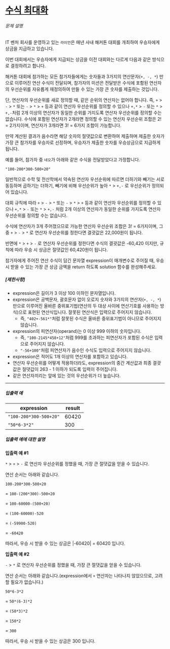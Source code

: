 # [수식 최대화](https://school.programmers.co.kr/learn/courses/30/lessons/67257)


###### 문제 설명


IT 벤처 회사를 운영하고 있는 `라이언`은 매년 사내 해커톤 대회를 개최하여 우승자에게 상금을 지급하고 있습니다.  

이번 대회에서는 우승자에게 지급되는 상금을 이전 대회와는 다르게 다음과 같은 방식으로 결정하려고 합니다.  

해커톤 대회에 참가하는 모든 참가자들에게는 숫자들과 3가지의 연산문자(`+, -, *`) 만으로 이루어진 연산 수식이 전달되며, 참가자의 미션은 전달받은 수식에 포함된 연산자의 우선순위를 자유롭게 재정의하여 만들 수 있는 가장 큰 숫자를 제출하는 것입니다.  

단, 연산자의 우선순위를 새로 정의할 때, 같은 순위의 연산자는 없어야 합니다. 즉, `+` \> `-` \> `*` 또는 `-` \> `*` \> `+` 등과 같이 연산자 우선순위를 정의할 수 있으나 `+,*` \> `-` 또는 `*` \> `+,-`처럼 2개 이상의 연산자가 동일한 순위를 가지도록 연산자 우선순위를 정의할 수는 없습니다. 수식에 포함된 연산자가 2개라면 정의할 수 있는 연산자 우선순위 조합은 2! \= 2가지이며, 연산자가 3개라면 3! \= 6가지 조합이 가능합니다.  

만약 계산된 결과가 음수라면 해당 숫자의 절댓값으로 변환하여 제출하며 제출한 숫자가 가장 큰 참가자를 우승자로 선정하며, 우승자가 제출한 숫자를 우승상금으로 지급하게 됩니다.


예를 들어, 참가자 중 `네오`가 아래와 같은 수식을 전달받았다고 가정합니다.


`"100-200*300-500+20"`


일반적으로 수학 및 전산학에서 약속된 연산자 우선순위에 따르면 더하기와 빼기는 서로 동등하며 곱하기는 더하기, 빼기에 비해 우선순위가 높아 `*` \> `+,-` 로 우선순위가 정의되어 있습니다.  

대회 규칙에 따라 `+` \> `-` \> `*` 또는 `-` \> `*` \> `+` 등과 같이 연산자 우선순위를 정의할 수 있으나 `+,*` \> `-` 또는 `*` \> `+,-` 처럼 2개 이상의 연산자가 동일한 순위를 가지도록 연산자 우선순위를 정의할 수는 없습니다.  

수식에 연산자가 3개 주어졌으므로 가능한 연산자 우선순위 조합은 3! \= 6가지이며, 그 중 `+` \> `-` \> `*` 로 연산자 우선순위를 정한다면 결괏값은 22,000원이 됩니다.  

반면에 `*` \> `+` \> `-` 로 연산자 우선순위를 정한다면 수식의 결괏값은 \-60,420 이지만, 규칙에 따라 우승 시 상금은 절댓값인 60,420원이 됩니다.


참가자에게 주어진 연산 수식이 담긴 문자열 expression이 매개변수로 주어질 때, 우승 시 받을 수 있는 가장 큰 상금 금액을 return 하도록 solution 함수를 완성해주세요.


##### **\[제한사항]**


* expression은 길이가 3 이상 100 이하인 문자열입니다.
* expression은 공백문자, 괄호문자 없이 오로지 숫자와 3가지의 연산자(`+, -, *`) 만으로 이루어진 올바른 중위표기법(연산의 두 대상 사이에 연산기호를 사용하는 방식)으로 표현된 연산식입니다. 잘못된 연산식은 입력으로 주어지지 않습니다.
	+ 즉, `"402+-561*"`처럼 잘못된 수식은 올바른 중위표기법이 아니므로 주어지지 않습니다.
* expression의 피연산자(operand)는 0 이상 999 이하의 숫자입니다.
	+ 즉, `"100-2145*458+12"`처럼 999를 초과하는 피연산자가 포함된 수식은 입력으로 주어지지 않습니다.
	+ `"-56+100"`처럼 피연산자가 음수인 수식도 입력으로 주어지지 않습니다.
* expression은 적어도 1개 이상의 연산자를 포함하고 있습니다.
* 연산자 우선순위를 어떻게 적용하더라도, expression의 중간 계산값과 최종 결괏값은 절댓값이 263 \- 1 이하가 되도록 입력이 주어집니다.
* 같은 연산자끼리는 앞에 있는 것의 우선순위가 더 높습니다.




---


##### **입출력 예**




| expression | result |
| --- | --- |
| `"100-200*300-500+20"` | 60420 |
| `"50*6-3*2"` | 300 |


##### **입출력 예에 대한 설명**


**입출력 예 \#1**  

`*` \> `+` \> `-` 로 연산자 우선순위를 정했을 때, 가장 큰 절댓값을 얻을 수 있습니다.  

연산 순서는 아래와 같습니다.  

`100-200*300-500+20`  

\= `100-(200*300)-500+20`  

\= `100-60000-(500+20)`  

\= `(100-60000)-520`  

\= `(-59900-520)`  

\= `-60420`  

따라서, 우승 시 받을 수 있는 상금은 \|\-60420\| \= 60420 입니다.


**입출력 예 \#2**  

`-` \> `*` 로 연산자 우선순위를 정했을 때, 가장 큰 절댓값을 얻을 수 있습니다.  

연산 순서는 아래와 같습니다.(expression에서 `+` 연산자는 나타나지 않았으므로, 고려할 필요가 없습니다.)  

`50*6-3*2`  

\= `50*(6-3)*2`  

\= `(50*3)*2`  

\= `150*2`  

\= `300`  

따라서, 우승 시 받을 수 있는 상금은 300 입니다.



